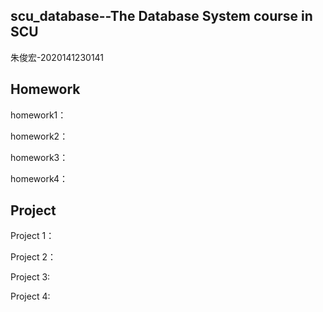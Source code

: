 scu_database--The Database System course in SCU
-------------------------------
朱俊宏-2020141230141

Homework 
----------------------------------
homework1：

homework2：

homework3：

homework4：

Project 
--------------------------------------
Project 1：

Project 2：

Project 3:

Project 4:
